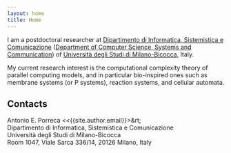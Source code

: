 ```yaml
---
layout: home
title: Home
---
```


I am a postdoctoral researcher at [Dipartimento di Informatica, Sistemistica e Comunicazione](https://www.disco.unimib.it) ([Department of Computer Science, Systems and Communication](https://www.disco.unimib.it)) of [Università degli Studi di Milano-Bicocca](https://www.unimib.it), Italy.

My current research interest is the computational complexity theory of parallel computing models, and in particular bio-inspired ones such as membrane systems (or P systems), reaction systems, and cellular automata.

Contacts
--------

Antonio E. Porreca &lt;<{{site.author.email}}>&rt;  
Dipartimento di Informatica, Sistemistica e Comunicazione  
Università degli Studi di Milano-Bicocca  
Room 1047, Viale Sarca 336/14, 20126 Milano, Italy
